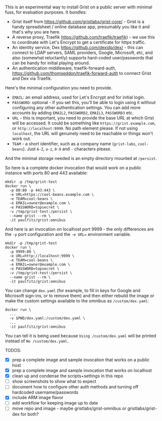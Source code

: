 This is an experimental way to install Grist on a public
server with minimal fuss, for evaluation purposes. It bundles:

 * Grist itself from https://github.com/gristlabs/grist-core/ -
   Grist is a handy spreadsheet / online database app,
   presumably you like it and that's why you are here.
 * A reverse proxy, Traefik https://github.com/traefik/traefik) -
   we use this to coordinate with Let's Encrypt to get a
   certificate for https traffic.
 * An identity service, Dex https://github.com/dexidp/dex/ -
   this can connect to LDAP servers, SAML providers, Google,
   Microsoft, etc, and also (somewhat reluctantly) supports
   hard-coded user/passwords that can be handy for initial
   playing around.
 * An authentication middleware, traefik-forward-auth,
   https://github.com/thomseddon/traefik-forward-auth to
   connect Grist and Dex via Traefik.

Here's the minimal configuration you need to provide.
 * `EMAIL`: an email address, used for Let's Encrypt and for
   initial login.
 * `PASSWORD`: optional - if you set this, you'll be able to
   login using it without configuring any other authentication
   settings. You can add more accounts by adding `EMAIL2`,
   `PASSWORD2`, `EMAIL3`, `PASSWORD3` etc.
 * `URL` - this is important, you need to provide the base
   URL at which Grist will be accessed. It could be something
   like `https://grist.example.com`, or `http://localhost:9999`.
   No path element please. If not using `localhost`, the URL
   will genuinely need to be reachable or things won't work out.
 * `TEAM` - a short identifier, such as a company name
   (`grist-labs`, `cool-beans`). Just `A-Z`, `a-z`, `0-9` and
   `-` characters please.

And the minimal storage needed is an empty directory mounted
at `/persist`.

So here is a complete docker invocation that would work on a public
instance with ports 80 and 443 available:
```
mkdir -p /tmp/grist-test
docker run \
  -p 80:80 -p 443:443 \
  -e URL=https://cool-beans.example.com \
  -e TEAM=cool-beans \
  -e EMAIL=owner@example.com \
  -e PASSWORD=topsecret \
  -v /tmp/grist-test:/persist \
  --name grist --rm \
  -it paulfitz/grist:omnibus
```

And here is an invocation on localhost port 9999 - the only
differences are the `-p` port configuration and the `-e URL=` environment
variable.
```
mkdir -p /tmp/grist-test
docker run \
  -p 9999:80 \
  -e URL=http://localhost:9999 \
  -e TEAM=cool-beans \
  -e EMAIL=owner@example.com \
  -e PASSWORD=topsecret \
  -v /tmp/grist-test:/persist \
  --name grist --rm \
  -it paulfitz/grist:omnibus
```

You can change `dex.yaml` (for example, to fill in keys for Google
and Microsoft sign-ins, or to remove them) and then either rebuild
the image or make the custom settings available to the omnibus
as `/custom/dex.yaml`:

```
docker run \
  ...
  -v $PWD/dex.yaml:/custom/dex.yaml \
  ...
  -it paulfitz/grist:omnibus
```

You can tell it is being used because `Using /custom/dex.yaml` will
be printed instead of `No /custom/dex.yaml`.

TODOS:

 - [x] prep a complete image and sample invocation that works on a public host
 - [x] prep a complete image and sample invocation that works on localhost
 - [x] clean up and condense the scripts+settings in this repo
 - [ ] show screenshots to show what to expect
 - [ ] document how to configure other auth methods and turning off hardcoded username/passwords
 - [x] include ARM image flavor
 - [ ] add workflow for keeping image up to date
 - [ ] move repo and image - maybe gristlabs/grist-omnibus or gristlabs/grist-dex for both?
